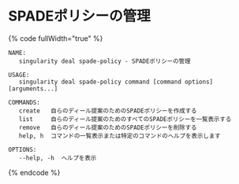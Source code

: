 # SPADEポリシーの管理

{% code fullWidth="true" %}
```
NAME:
   singularity deal spade-policy - SPADEポリシーの管理

USAGE:
   singularity deal spade-policy command [command options] [arguments...]

COMMANDS:
   create   自らのディール提案のためのSPADEポリシーを作成する
   list     自らのディール提案のためのすべてのSPADEポリシーを一覧表示する
   remove   自らのディール提案のためのSPADEポリシーを削除する
   help, h  コマンドの一覧表示または特定のコマンドのヘルプを表示します

OPTIONS:
   --help, -h  ヘルプを表示
```
{% endcode %}